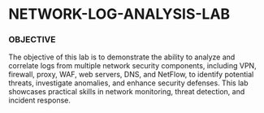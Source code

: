# NETWORK-LOG-ANALYSIS-LAB

### OBJECTIVE

The objective of this lab is to demonstrate the ability to analyze and correlate logs from multiple network security components, including VPN, firewall, proxy, WAF, web servers, DNS, and NetFlow, to identify potential threats, investigate anomalies, and enhance security defenses. This lab showcases practical skills in network monitoring, threat detection, and incident response.

